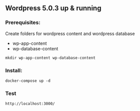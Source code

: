 
## Wordpress 5.0.3 up & running


### Prerequisites:
Create folders for wordpress content and wordpress database
 - wp-app-content
 - wp-database-content

 ```script
mkdir wp-app-content wp-database-content
```

 ### Install:
 ```script
 docker-compose up -d
 ```

 ### Test
  ```script
 http://localhost:3000/
 ```